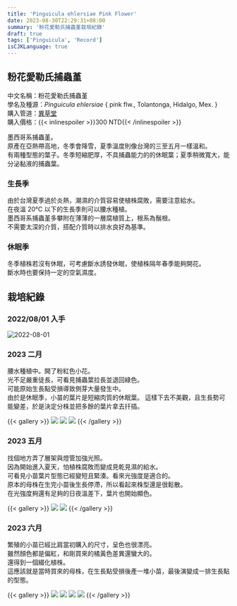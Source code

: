 ```yaml
---
title: 'Pinguicula ehlersiae Pink Flower'
date: 2023-08-30T22:29:31+08:00
summary: '粉花愛勒氏捕蟲堇栽培紀錄'
draft: true
tags: ['Pinguicula', 'Record']
isCJKLanguage: true
---
```


## 粉花愛勒氏捕蟲堇

中文名稱：粉花愛勒氏捕蟲堇  
學名及種源：*Pinguicula ehlersiae* { pink flw., Tolantonga, Hidalgo, Mex. }  
購入管道：[異草堂](https://www.facebook.com/peplants/?locale=zh_TW)  
購入價格：{{< inlinespoiler >}}300 NTD{{< /inlinespoiler >}}

墨西哥系捕蟲堇。  
原產在亞熱帶高地，冬季會降雪，夏季溫度則像台灣的三至五月一樣溫和。  
有兩種型態的葉子。冬季短縮肥厚，不具捕蟲能力的的休眠葉；夏季稍微寬大，能分泌黏液的捕蟲葉。  

### 生長季

由於台灣夏季過於炎熱，潮濕的介質容易使植株腐敗，需要注意給水。  
在夜溫 20℃ 以下的生長季則可以腰水種植。  
墨西哥系捕蟲堇多攀附在薄薄的一層腐植質上，根系為鬚根。  
不需要太深的介質，搭配介質時以排水良好為基準。  

### 休眠季

冬季植株若沒有休眠，可考慮斷水誘發休眠，使植株隔年春季能夠開花。  
斷水時也要保持一定的空氣濕度。  

## 栽培紀錄

### 2022/08/01 入手

![2022-08-01](./images/2022-08-01.jpg "橘黃色且堆疊緊密的蓮座狀葉子")

### 2023 二月

腰水種植中。開了粉紅色小花。  
光不足嚴重徒長，可看見捕蟲葉拉長並退回綠色。  
可能原始生長點受損導致側芽大量發生中。  
由於是休眠季，小苗的葉片是短縮肉質的休眠葉。
這樣下去不美觀，且生長勢可能變差，於是決定分株並把多餘的葉片拿去扦插。

{{< gallery >}}
  <img src="./images/2023-02-07.jpg" class="grid-w50">
  <img src="./images/2023-02-26.jpg" class="grid-w50">
  <img src="./images/2023-02-16.jpg" class="grid-w50">
{{< /gallery >}}

### 2023 五月

找個地方弄了層架與燈管加強光照。  
因為開始進入夏天，怕植株腐敗而變成見乾見濕的給水。  
可看見小苗葉片型態已經變短且緊湊。看來光強度是適合的。  
原本的母株在生完小苗後生長停滯，所以看起來株型還是很鬆散。  
在光強度夠還有足夠的日夜溫差下，葉片也開始顯色。  

{{< gallery >}}
  <img src="./images/2023-05-18(1).jpg" class="grid-w50">
  <img src="./images/2023-05-18(2).jpg" class="grid-w50">
{{< /gallery >}}

### 2023 六月

繁殖的小苗已經比肩當初購入的尺寸，呈色也很漂亮。  
雖然顏色都是偏紅，和剛買來的橘黃色差異還蠻大的。  
還得到一個綴化植株。  
這應該就是當時買來的母株，在生長點受損後產一堆小苗，最後演變成一排生長點的型態。  

{{< gallery >}}
  <img src="./images/2023-06-16(1).jpg" class="grid-w50">
  <img src="./images/2023-06-16(2).jpg" class="grid-w50">
  <img src="./images/2023-06-16(3).jpg" class="grid-w50">
  <img src="./images/2023-06-16(4).jpg" class="grid-w50">
{{< /gallery >}}
